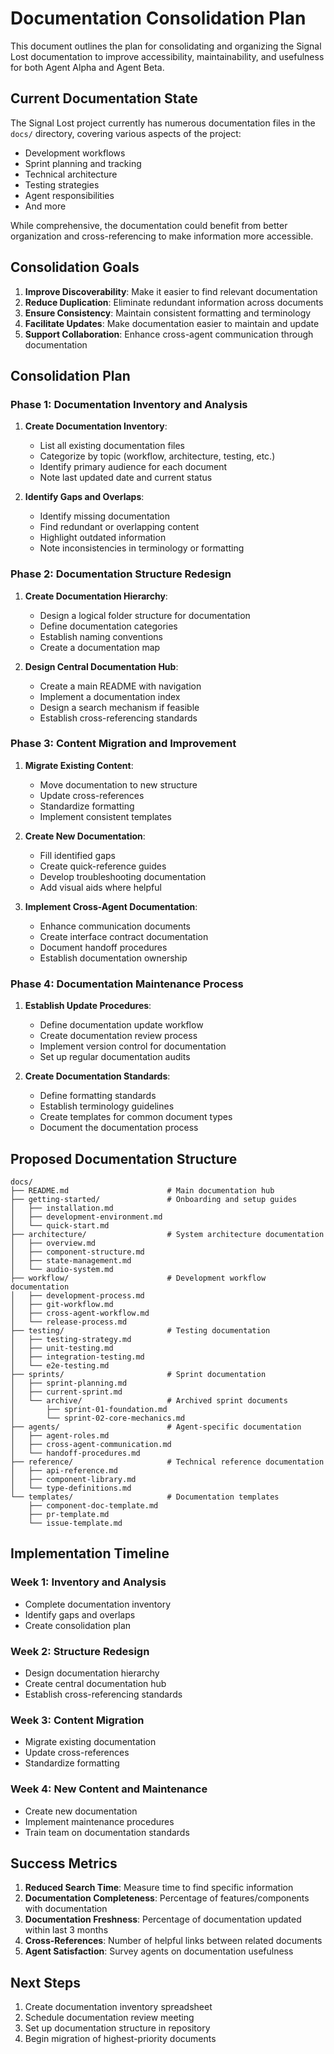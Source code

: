 # Documentation Consolidation Plan

This document outlines the plan for consolidating and organizing the Signal Lost documentation to improve accessibility, maintainability, and usefulness for both Agent Alpha and Agent Beta.

## Current Documentation State

The Signal Lost project currently has numerous documentation files in the `docs/` directory, covering various aspects of the project:

- Development workflows
- Sprint planning and tracking
- Technical architecture
- Testing strategies
- Agent responsibilities
- And more

While comprehensive, the documentation could benefit from better organization and cross-referencing to make information more accessible.

## Consolidation Goals

1. **Improve Discoverability**: Make it easier to find relevant documentation
2. **Reduce Duplication**: Eliminate redundant information across documents
3. **Ensure Consistency**: Maintain consistent formatting and terminology
4. **Facilitate Updates**: Make documentation easier to maintain and update
5. **Support Collaboration**: Enhance cross-agent communication through documentation

## Consolidation Plan

### Phase 1: Documentation Inventory and Analysis

1. **Create Documentation Inventory**:
   - List all existing documentation files
   - Categorize by topic (workflow, architecture, testing, etc.)
   - Identify primary audience for each document
   - Note last updated date and current status

2. **Identify Gaps and Overlaps**:
   - Identify missing documentation
   - Find redundant or overlapping content
   - Highlight outdated information
   - Note inconsistencies in terminology or formatting

### Phase 2: Documentation Structure Redesign

1. **Create Documentation Hierarchy**:
   - Design a logical folder structure for documentation
   - Define documentation categories
   - Establish naming conventions
   - Create a documentation map

2. **Design Central Documentation Hub**:
   - Create a main README with navigation
   - Implement a documentation index
   - Design a search mechanism if feasible
   - Establish cross-referencing standards

### Phase 3: Content Migration and Improvement

1. **Migrate Existing Content**:
   - Move documentation to new structure
   - Update cross-references
   - Standardize formatting
   - Implement consistent templates

2. **Create New Documentation**:
   - Fill identified gaps
   - Create quick-reference guides
   - Develop troubleshooting documentation
   - Add visual aids where helpful

3. **Implement Cross-Agent Documentation**:
   - Enhance communication documents
   - Create interface contract documentation
   - Document handoff procedures
   - Establish documentation ownership

### Phase 4: Documentation Maintenance Process

1. **Establish Update Procedures**:
   - Define documentation update workflow
   - Create documentation review process
   - Implement version control for documentation
   - Set up regular documentation audits

2. **Create Documentation Standards**:
   - Define formatting standards
   - Establish terminology guidelines
   - Create templates for common document types
   - Document the documentation process

## Proposed Documentation Structure

```
docs/
├── README.md                      # Main documentation hub
├── getting-started/               # Onboarding and setup guides
│   ├── installation.md
│   ├── development-environment.md
│   └── quick-start.md
├── architecture/                  # System architecture documentation
│   ├── overview.md
│   ├── component-structure.md
│   ├── state-management.md
│   └── audio-system.md
├── workflow/                      # Development workflow documentation
│   ├── development-process.md
│   ├── git-workflow.md
│   ├── cross-agent-workflow.md
│   └── release-process.md
├── testing/                       # Testing documentation
│   ├── testing-strategy.md
│   ├── unit-testing.md
│   ├── integration-testing.md
│   └── e2e-testing.md
├── sprints/                       # Sprint documentation
│   ├── sprint-planning.md
│   ├── current-sprint.md
│   └── archive/                   # Archived sprint documents
│       ├── sprint-01-foundation.md
│       └── sprint-02-core-mechanics.md
├── agents/                        # Agent-specific documentation
│   ├── agent-roles.md
│   ├── cross-agent-communication.md
│   └── handoff-procedures.md
├── reference/                     # Technical reference documentation
│   ├── api-reference.md
│   ├── component-library.md
│   └── type-definitions.md
└── templates/                     # Documentation templates
    ├── component-doc-template.md
    ├── pr-template.md
    └── issue-template.md
```

## Implementation Timeline

### Week 1: Inventory and Analysis
- Complete documentation inventory
- Identify gaps and overlaps
- Create consolidation plan

### Week 2: Structure Redesign
- Design documentation hierarchy
- Create central documentation hub
- Establish cross-referencing standards

### Week 3: Content Migration
- Migrate existing documentation
- Update cross-references
- Standardize formatting

### Week 4: New Content and Maintenance
- Create new documentation
- Implement maintenance procedures
- Train team on documentation standards

## Success Metrics

1. **Reduced Search Time**: Measure time to find specific information
2. **Documentation Completeness**: Percentage of features/components with documentation
3. **Documentation Freshness**: Percentage of documentation updated within last 3 months
4. **Cross-References**: Number of helpful links between related documents
5. **Agent Satisfaction**: Survey agents on documentation usefulness

## Next Steps

1. Create documentation inventory spreadsheet
2. Schedule documentation review meeting
3. Set up documentation structure in repository
4. Begin migration of highest-priority documents
